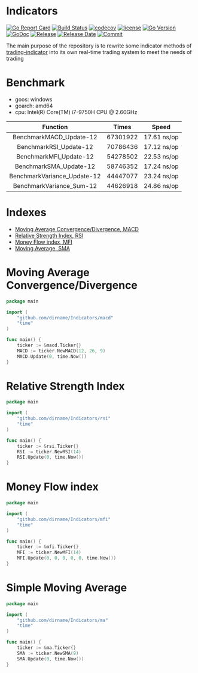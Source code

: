 # Indicators

[![Go Report Card](https://goreportcard.com/badge/github.com/dirname/Indicators?style=flat-square)](https://goreportcard.com/report/github.com/dirname/Indicators)
[![Build Status](https://img.shields.io/travis/dirname/Indicators?style=flat-square)](https://travis-ci.org/dirname/Indicators)
[![codecov](https://img.shields.io/codecov/c/gh/dirname/Indicators/main?style=flat-square&token=A6U52MYCXN)](https://codecov.io/gh/dirname/Indicators)
[![license](https://img.shields.io/github/license/dirname/Indicators?style=flat-square)](LICENSE)
[![Go Version](https://img.shields.io/github/go-mod/go-version/dirname/Indicators?style=flat-square)](https://golang.org)
[![GoDoc](https://img.shields.io/badge/reference-007d9c?style=flat-square&logo=Go&logoColor=F9F9F9&labelColor=5C5C5C&labelWidth=80)](https://pkg.go.dev/github.com/dirname/Indicators)
[![Release](https://img.shields.io/github/release/dirname/Indicators.svg?style=flat-square)](https://github.com/dirname/Indicators/releases)
[![Release Date](https://img.shields.io/github/release-date/dirname/Indicators?style=flat-square)](https://github.com/dirname/Indicators/releases)
[![Commit](https://img.shields.io/github/last-commit/dirname/Indicators?style=flat-square)](https://github.com/dirname/Indicators/commits)

The main purpose of the repository is to rewrite some indicator methods
of [trading-indicator](https://gitlab.com/afis/trading-indicator/) into its own real-time trading system to meet the
needs of trading

# Benchmark

- goos: windows
- goarch: amd64
- cpu: Intel(R) Core(TM) i7-9750H CPU @ 2.60GHz

| Function | Times | Speed
| :----: | :----: | :----:
| BenchmarkMACD_Update-12 | 67301922 | 17.61 ns/op
| BenchmarkRSI_Update-12 | 70786436 | 17.12 ns/op
| BenchmarkMFI_Update-12 | 54278502 | 22.53 ns/op
| BenchmarkSMA_Update-12 | 58746352 | 17.24 ns/op
| BenchmarkVariance_Update-12 | 44447077 | 23.24 ns/op
| BenchmarkVariance_Sum-12 | 44626918 | 24.86 ns/op

# Indexes

- [Moving Average Convergence/Divergence, MACD](#moving-average-convergencedivergence)
- [Relative Strength Index, RSI](#relative-strength-index)
- [Money Flow index, MFI](#money-flow-index)
- [Moving Average, SMA](#simple-moving-average)

# Moving Average Convergence/Divergence

```go
package main

import (
	"github.com/dirname/Indicators/macd"
	"time"
)

func main() {
	ticker := &macd.Ticker{}
	MACD := ticker.NewMACD(12, 26, 9)
	MACD.Update(0, time.Now())
}
```

# Relative Strength Index

```go
package main

import (
	"github.com/dirname/Indicators/rsi"
	"time"
)

func main() {
	ticker := &rsi.Ticker{}
	RSI := ticker.NewRSI(14)
	RSI.Update(0, time.Now())
}
```

# Money Flow index

```go
package main

import (
	"github.com/dirname/Indicators/mfi"
	"time"
)

func main() {
	ticker := &mfi.Ticker{}
	MFI := ticker.NewMFI(14)
	MFI.Update(0, 0, 0, 0, 0, time.Now())
}
```

# Simple Moving Average

```go
package main

import (
	"github.com/dirname/Indicators/ma"
	"time"
)

func main() {
	ticker := &ma.Ticker{}
	SMA := ticker.NewSMA(9)
	SMA.Update(0, time.Now())
}
```
